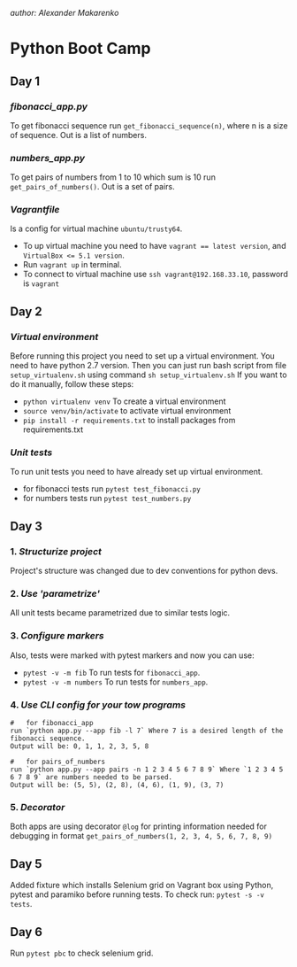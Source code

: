 *author: Alexander Makarenko*

# Python Boot Camp

## Day 1

### *fibonacci_app.py*
To get fibonacci sequence run `get_fibonacci_sequence(n)`, where n is a size of sequence. Out is a list of numbers.

### *numbers_app.py* 
To get pairs of numbers from 1 to 10 which sum is 10 run `get_pairs_of_numbers()`. Out is a set of pairs.

### *Vagrantfile*
Is a config for virtual machine `ubuntu/trusty64`.
* To up virtual machine you need to have `vagrant == latest version`, and `VirtualBox <= 5.1 version`.
* Run `vagrant up` in terminal.
* To connect to virtual machine use `ssh vagrant@192.168.33.10`, password is `vagrant`

## Day 2

### *Virtual environment*

Before running this project you need to set up a virtual environment. 
You need to have python 2.7 version. 
Then you can just run bash script from file `setup_virtualenv.sh` using command `sh setup_virtualenv.sh`
If you want to do it manually, follow these steps:
* `python virtualenv venv` To create a virtual environment
* `source venv/bin/activate` to activate virtual environment
* `pip install -r requirements.txt` to install packages from requirements.txt

### *Unit tests*

To run unit tests you need to have already set up virtual environment.
* for fibonacci tests run `pytest test_fibonacci.py`
* for numbers tests run `pytest test_numbers.py`

## Day 3

### 1. *Structurize project*

Project's structure was changed due to dev conventions for python devs.

### 2. *Use 'parametrize'*

All unit tests became parametrized due to similar tests logic.

### 3. *Configure markers*

Also, tests were marked with pytest markers and now you can use:

* `pytest -v -m fib` To run tests for `fibonacci_app`.
* `pytest -v -m numbers` To run tests for `numbers_app`.

### 4. *Use CLI config for your tow programs*
```
#   for fibonacci_app
run `python app.py --app fib -l 7` Where 7 is a desired length of the fibonacci sequence.
Output will be: 0, 1, 1, 2, 3, 5, 8

#   for pairs_of_numbers
run `python app.py --app pairs -n 1 2 3 4 5 6 7 8 9` Where `1 2 3 4 5 6 7 8 9` are numbers needed to be parsed.
Output will be: (5, 5), (2, 8), (4, 6), (1, 9), (3, 7)
```
### 5. *Decorator*

Both apps are using decorator `@log` for printing information needed for debugging in format `get_pairs_of_numbers(1, 2, 3, 4, 5, 6, 7, 8, 9)
`

## Day 5

Added fixture which installs Selenium grid on Vagrant box using Python, pytest and paramiko before running tests.
To check run: `pytest -s -v tests`.

## Day 6

Run `pytest pbc` to check selenium grid.